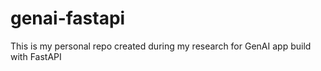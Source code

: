 # genai-fastapi
This is my personal repo created during my research for GenAI app build with FastAPI
